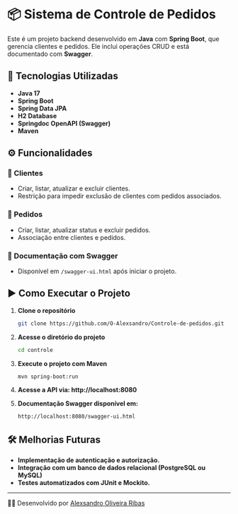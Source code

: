 # 📦 Sistema de Controle de Pedidos

Este é um projeto backend desenvolvido em **Java** com **Spring Boot**, que gerencia clientes e pedidos. Ele inclui operações CRUD e está documentado com **Swagger**.

## 🚀 Tecnologias Utilizadas

- **Java 17**
- **Spring Boot**
- **Spring Data JPA**
- **H2 Database**
- **Springdoc OpenAPI (Swagger)**
- **Maven**

## ⚙️ Funcionalidades

### 📌 Clientes
- Criar, listar, atualizar e excluir clientes.
- Restrição para impedir exclusão de clientes com pedidos associados.

### 📌 Pedidos
- Criar, listar, atualizar status e excluir pedidos.
- Associação entre clientes e pedidos.

### 📌 Documentação com Swagger
- Disponível em `/swagger-ui.html` após iniciar o projeto.

## ▶️ Como Executar o Projeto

1. **Clone o repositório**  
   ```bash
   git clone https://github.com/O-Alexsandro/Controle-de-pedidos.git

2. **Acesse o diretório do projeto**  
   ```bash
   cd controle

3. **Execute o projeto com Maven**  
   ```bash
   mvn spring-boot:run

4. **Acesse a API via: http://localhost:8080**
   
5. **Documentação Swagger disponível em:**  
   ```bash
   http://localhost:8080/swagger-ui.html

## 🛠️ Melhorias Futuras

- **Implementação de autenticação e autorização.**
- **Integração com um banco de dados relacional (PostgreSQL ou MySQL)**
- **Testes automatizados com JUnit e Mockito.**

---
👨‍💻 Desenvolvido por [Alexsandro Oliveira Ribas](https://github.com/O-Alexsandro)

